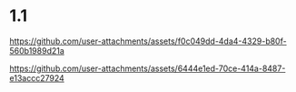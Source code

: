 # 1.1



https://github.com/user-attachments/assets/f0c049dd-4da4-4329-b80f-560b1989d21a



https://github.com/user-attachments/assets/6444e1ed-70ce-414a-8487-e13accc27924

